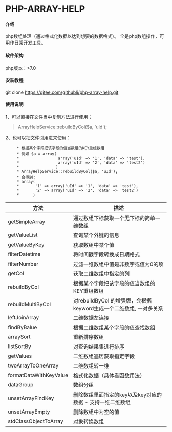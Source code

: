 # PHP-ARRAY-HELP

#### 介绍
php数组处理（通过格式化数据以达到想要的数据格式）。
全是php数组操作，可用作日常开发工具。

#### 软件架构
php版本：>7.0


#### 安装教程
git clone https://gitee.com/githubli/php-array-help.git

#### 使用说明
1、可以直接在文件当中复制方法进行使用；
>ArrayHelpService::rebuildByCol($a, 'uId');


2、也可以把文件引用进来使用：
```
     * 根据某个字段把该字段的值当数组的KEY重组数组
     * 例如 $a = array(
     *                 array('uId' => '1', 'data' => 'test'),
     *                 array('uId' => '2', 'data' => 'test2')
     *                )
     * ArrayHelpService::rebuildByCol($a, 'uId');
     * 会得到：
     * array(
     *       '1' => array('uId' => '1', 'data' => 'test'),
     *       '2' => array('uId' => '2', 'data' => 'test2')
     *      )
```

| 方法 | 描述 |
|--|--|
| getSimpleArray | 通过数组下标获取一个无下标的简单一维数组 |
| getValueList | 查询某个外键的信息 |
| getValueByKey | 获取数组中某个值 |
| filterDatetime | 将时间戳字段转换成日期格式 |
| filterNumber | 过滤一维数组中值是非数字或值为0的项 |
| getCol | 获取二维数组中指定的列 |
| rebuildByCol | 根据某个字段把该字段的值当数组的KEY重组数组 |
| rebuildMultiByCol | 对rebuildByCol 的增强版，会根据keyword生成一个二维数组, 一对多关系 |
| leftJoinArray | 二维数据左连接 |
| findByBalue | 根据二维数组某个字段的值查找数组 |
| arraySort | 重新排序数组 |
| listSortBy | 对查询结果集进行排序 |
| getValues | 二维数组遍历获取指定字段 |
| twoArrayToOneArray | 二维数组转一维 |
| formatDataWithKeyValue | 格式化数据（具体看函数用法） |
| dataGroup | 数组分组 |
| unsetArrayFindKey | 删除数组里面指定的key以及key对应的数据 - 支持一维二维数组 |
| unsetArrayEmpty | 删除数组中为空的值 |
| stdClassObjectToArray | 对象转换数组 |
